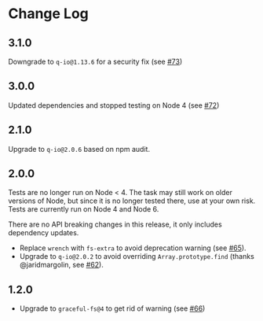 # Change Log

## 3.1.0

Downgrade to `q-io@1.13.6` for a security fix (see [#73][#73])

## 3.0.0

Updated dependencies and stopped testing on Node 4 (see [#72][#72])

## 2.1.0

Upgrade to `q-io@2.0.6` based on npm audit.

## 2.0.0

Tests are no longer run on Node < 4.  The task may still work on older versions of Node, but since it is no longer tested there, use at your own risk.  Tests are currently run on Node 4 and Node 6.

There are no API breaking changes in this release, it only includes dependency updates.

 * Replace `wrench` with `fs-extra` to avoid deprecation warning (see [#65][#65]).
 * Upgrade to `q-io@2.0.2` to avoid overriding `Array.prototype.find` (thanks @jaridmargolin, see [#62][#62]).

## 1.2.0

 * Upgrade to `graceful-fs@4` to get rid of warning (see [#66][#66])

[#62]: https://github.com/tschaub/grunt-gh-pages/pull/62
[#65]: https://github.com/tschaub/grunt-gh-pages/pull/65
[#66]: https://github.com/tschaub/grunt-gh-pages/pull/66
[#72]: https://github.com/tschaub/grunt-gh-pages/pull/72
[#73]: https://github.com/tschaub/grunt-gh-pages/pull/73
